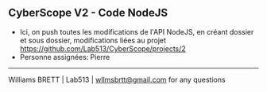 CyberScope V2 - Code NodeJS
----------------------------
- Ici, on push toutes les modifications de l'API NodeJS, en créant dossier et sous dossier, modifications liées au projet https://github.com/Lab513/CyberScope/projects/2
- Personne assignées: Pierre

------------------------------------------------------------------------------------------------------------------------------------------
Williams BRETT | Lab513 | wllmsbrtt@gmail.com for any questions
